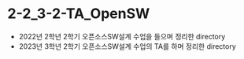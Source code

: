# 2-2_3-2-TA_OpenSW

* 2022년 2학년 2학기 오픈소스SW설계 수업을 들으며 정리한 directory
* 2023년 3학년 2학기 오픈소스SW설계 수업의 TA를 하며 정리한 directory
